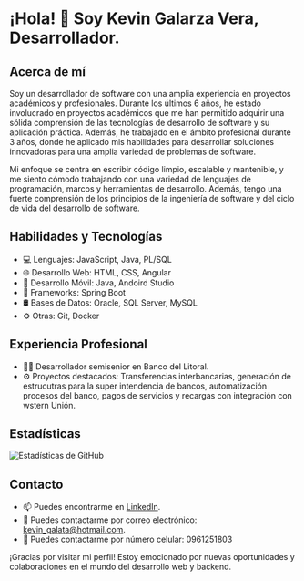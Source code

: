 # ¡Hola! 👋 Soy Kevin Galarza Vera, Desarrollador.

## Acerca de mí
Soy un desarrollador de software con una amplia experiencia en proyectos académicos y profesionales. Durante los últimos 6 años, he estado involucrado en proyectos académicos que me han permitido adquirir una sólida comprensión de las tecnologías de desarrollo de software y su aplicación práctica. Además, he trabajado en el ámbito profesional durante 3 años, donde he aplicado mis habilidades para desarrollar soluciones innovadoras para una amplia variedad de problemas de software.

Mi enfoque se centra en escribir código limpio, escalable y mantenible, y me siento cómodo trabajando con una variedad de lenguajes de programación, marcos y herramientas de desarrollo. Además, tengo una fuerte comprensión de los principios de la ingeniería de software y del ciclo de vida del desarrollo de software.

## Habilidades y Tecnologías
- 💻 Lenguajes: JavaScript, Java, PL/SQL
- 🌐 Desarrollo Web: HTML, CSS, Angular
- 📱 Desarrollo Móvil: Java, Andoird Studio
- 🚀 Frameworks: Spring Boot
- 🛢️ Bases de Datos: Oracle, SQL Server, MySQL
- ⚙️ Otras: Git, Docker

## Experiencia Profesional
- 👨‍💻 Desarrollador semisenior en Banco del Litoral.
- ⚙️ Proyectos destacados: Transferencias interbancarias, generación de estrucutras para la super intendencia de bancos, automatización procesos del banco, pagos de servicios y recargas con integración con wstern Unión.


## Estadísticas
![Estadísticas de GitHub](https://github-readme-stats.vercel.app/api?username=kgalarza95&show_icons=true&count_private=true&hide=contribs)

## Contacto
- 📫 Puedes encontrarme en [LinkedIn](https://www.linkedin.com/in/kevin-galarza-vera/).
- 📧 Puedes contactarme por correo electrónico: kevin_galata@hotmail.com.
- 📱 Puedes contactarme por número celular: 0961251803

¡Gracias por visitar mi perfil! Estoy emocionado por nuevas oportunidades y colaboraciones en el mundo del desarrollo web y backend.
